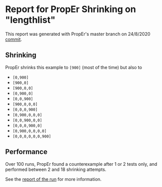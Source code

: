 # Report for PropEr Shrinking on "lengthlist"

This report was generated with PropEr's master branch on 24/8/2020
[commit](https://github.com/proper-testing/proper/commit/8bed46993a3bd908ba9631ee8699071a2c0f0aa0).

## Shrinking

PropEr shrinks this example to ``[900]`` (most of the time) but also to
- ``[0,900]``
- ``[900,0]``
- ``[900,0,0]``
- ``[0,900,0]``
- ``[0,0,900]``
- ``[900,0,0,0]``
- ``[0,0,0,900]``
- ``[0,900,0,0,0]``
- ``[0,0,900,0,0]``
- ``[0,0,0,900,0]``
- ``[0,900,0,0,0,0]``
- ``[0,0,0,0,0,0,900]``

## Performance

Over 100 runs, PropEr found a counterexample after 1 or 2 tests only,
and performed between 2 and 18 shrinking attempts.

See the [report of the run](lengthlist.report) for more information.
